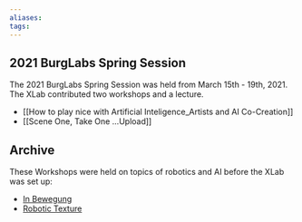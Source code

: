 ```yaml
---
aliases: 
tags: 
---
```


## 2021 BurgLabs Spring Session

The 2021 BurgLabs Spring Session was held from March 15th - 19th, 2021. The XLab contributed two workshops and a lecture.

- [[How to play nice with Artificial Inteligence_Artists and AI Co-Creation]]
- [[Scene One, Take One ...Upload]]


## Archive

These Workshops were held on topics of robotics and AI before the XLab was set up: 

- [In Bewegung](https://sites.google.com/prod/view/urburg/projekte/workshop-in-bewegung)
- [Robotic Texture](https://sites.google.com/prod/view/urburg/projekte/workshop-robotic-texture)
